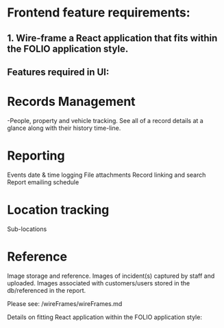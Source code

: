 
# Frontend feature requirements:

## 1. Wire-frame a React application that fits within the FOLIO application style. 

## Features required in UI:
# Records Management
-People, property and vehicle tracking. See all of a record details
at a glance along with their history time-line. 

# Reporting
Events date & time logging
File attachments
Record linking and search
Report emailing schedule

# Location tracking
Sub-locations

# Reference
Image storage and reference. Images of incident(s) captured by staff and uploaded. Images associated with customers/users stored in the db/referenced in the report. 

Please see: 
/wireFrames/wireFrames.md

Details on fitting React application within the FOLIO application style:


